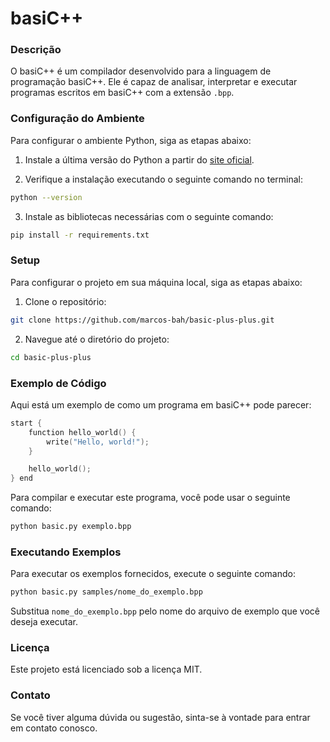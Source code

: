 # basiC++

### Descrição

O basiC++ é um compilador desenvolvido para a linguagem de programação basiC++. Ele é capaz de analisar, interpretar e executar programas escritos em basiC++ com a extensão `.bpp`.

### Configuração do Ambiente

Para configurar o ambiente Python, siga as etapas abaixo:

1. Instale a última versão do Python a partir do [site oficial](https://www.python.org/downloads/).

2. Verifique a instalação executando o seguinte comando no terminal:

```bash
python --version
```

3. Instale as bibliotecas necessárias com o seguinte comando:

```bash
pip install -r requirements.txt
```

### Setup

Para configurar o projeto em sua máquina local, siga as etapas abaixo:

1. Clone o repositório:

```bash
git clone https://github.com/marcos-bah/basic-plus-plus.git
```

2. Navegue até o diretório do projeto:

```bash
cd basic-plus-plus
```

### Exemplo de Código

Aqui está um exemplo de como um programa em basiC++ pode parecer:

```cpp
start {
    function hello_world() {
        write("Hello, world!");
    }

    hello_world();
} end
```

Para compilar e executar este programa, você pode usar o seguinte comando:

```bash
python basic.py exemplo.bpp
```

### Executando Exemplos

Para executar os exemplos fornecidos, execute o seguinte comando:

```bash
python basic.py samples/nome_do_exemplo.bpp
```

Substitua `nome_do_exemplo.bpp` pelo nome do arquivo de exemplo que você deseja executar.

### Licença

Este projeto está licenciado sob a licença MIT.

### Contato

Se você tiver alguma dúvida ou sugestão, sinta-se à vontade para entrar em contato conosco.